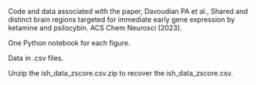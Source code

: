 Code and data associated with the paper, Davoudian PA et al., Shared and distinct brain regions targeted for immediate early gene expression by ketamine and psilocybin. ACS Chem Neurosci (2023).

One Python notebook for each figure.

Data in .csv files.

Unzip the ish_data_zscore.csv.zip to recover the ish_data_zscore.csv.